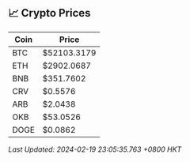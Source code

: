 ## 📈 Crypto Prices

| Coin | Price |
| ---- | ----- |
| BTC | $52103.3179 |
| ETH | $2902.0687 |
| BNB | $351.7602 |
| CRV | $0.5576 |
| ARB | $2.0438 |
| OKB | $53.0526 |
| DOGE | $0.0862 |

_Last Updated: 2024-02-19 23:05:35.763 +0800 HKT_